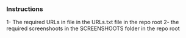 
### Instructions

1- The required URLs in file in the URLs.txt file in the repo root 
2- the required screenshoots in the SCREENSHOOTS folder in the repo root

